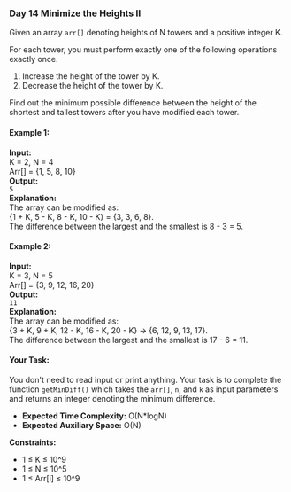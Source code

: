 ### Day 14 **Minimize the Heights II**

Given an array `arr[]` denoting heights of N towers and a positive integer K.

For each tower, you must perform exactly one of the following operations exactly once.

1. Increase the height of the tower by K.
2. Decrease the height of the tower by K.

Find out the minimum possible difference between the height of the shortest and tallest towers after you have modified each tower.

#### Example 1:

**Input:**  
K = 2, N = 4  
Arr[] = {1, 5, 8, 10}  
**Output:**  
`5`  
**Explanation:**  
The array can be modified as:  
{1 + K, 5 - K, 8 - K, 10 - K} = {3, 3, 6, 8}.  
The difference between the largest and the smallest is 8 - 3 = 5.

#### Example 2:

**Input:**  
K = 3, N = 5  
Arr[] = {3, 9, 12, 16, 20}  
**Output:**  
`11`  
**Explanation:**  
The array can be modified as:  
{3 + K, 9 + K, 12 - K, 16 - K, 20 - K} -> {6, 12, 9, 13, 17}.  
The difference between the largest and the smallest is 17 - 6 = 11.

#### Your Task:

You don't need to read input or print anything. Your task is to complete the function `getMinDiff()` which takes the `arr[]`, `n`, and `k` as input parameters and returns an integer denoting the minimum difference.

- **Expected Time Complexity:** O(N*logN)
- **Expected Auxiliary Space:** O(N)

**Constraints:**  
- 1 ≤ K ≤ 10^9
- 1 ≤ N ≤ 10^5
- 1 ≤ Arr[i] ≤ 10^9
